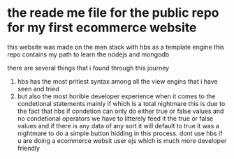 # the reade me file for the public repo for my first ecommerce website 
this website was made on the men stack with hbs as a template engine 
this repo contains my path to learn the nodejs and mongodb 

there are several things that i found through this journey 
1. hbs has the most pritiest syntax among all the view engins that i have seen and tried 
2. but also the most horible developer experience when it comes to the condetional statements mainly if which is a total nightmare
   this is due to the fact that hbs if condetion can only do either true or false values and no condetional operators
   we have to litterely feed it the true or false values and if there is any data of any sort it will default to true 
   it was a nightmare to do a simple button hidding in this process. dont use hbs if u are doing a ecommerce websit user ejs which is much more developer friendly 
